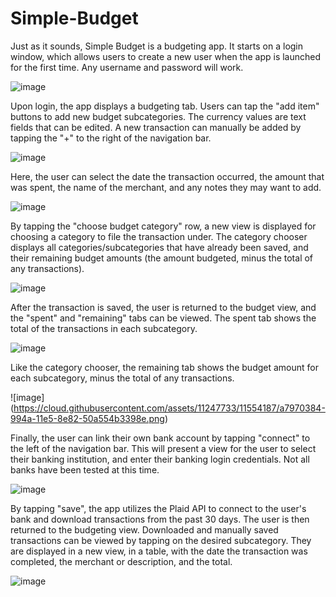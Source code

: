 # Simple-Budget
Just as it sounds, Simple Budget is a budgeting app. It starts on a login window, which allows users to create a new user
when the app is launched for the first time. Any username and password will work.

![image](https://cloud.githubusercontent.com/assets/11247733/11554180/a06808b0-994a-11e5-9c1f-4818c0a69ce9.png)

Upon login, the app displays a budgeting tab. Users can tap the "add item" buttons to add new budget subcategories.
The currency values are text fields that can be edited. A new transaction can manually be added by tapping the "+" 
to the right of the navigation bar.

![image](https://cloud.githubusercontent.com/assets/11247733/11554181/a1d814ce-994a-11e5-9080-fd1df067054c.png)

Here, the user can select the date the transaction occurred, the amount that was spent, the name of the merchant,
and any notes they may want to add. 

![image](https://cloud.githubusercontent.com/assets/11247733/11554183/a3645f78-994a-11e5-8e70-39989d6ce099.png)

By tapping the "choose budget category" row, a new view is displayed for choosing a category to file 
the transaction under. The category chooser displays all categories/subcategories that have already 
been saved, and their remaining budget amounts (the amount budgeted, minus the total of any transactions).

![image](https://cloud.githubusercontent.com/assets/11247733/11554184/a4f66f3e-994a-11e5-83e9-71b25eeb4cff.png)

After the transaction is saved, the user is returned to the budget view, and the "spent" and "remaining" tabs can be viewed.
The spent tab shows the total of the transactions in each subcategory.

![image](https://cloud.githubusercontent.com/assets/11247733/11554186/a6421d3e-994a-11e5-958e-5094492f8203.png)

Like the category chooser, the remaining tab shows the budget amount for each subcategory, minus the total of any transactions.

![image] (https://cloud.githubusercontent.com/assets/11247733/11554187/a7970384-994a-11e5-8e82-50a554b3398e.png)

Finally, the user can link their own bank account by tapping "connect" to the left of the navigation bar. This will present
a view for the user to select their banking institution, and enter their banking login credentials. Not all banks have been
tested at this time. 

![image](https://cloud.githubusercontent.com/assets/11247733/11554188/a8cd01fe-994a-11e5-9c92-abcd32f13c16.png)

By tapping "save", the app utilizes the Plaid API to connect to the user's bank and download transactions from the past
30 days. The user is then returned to the budgeting view. Downloaded and manually saved transactions can be viewed by
tapping on the desired subcategory. They are displayed in a new view, in a table, with the date the transaction was 
completed, the merchant or description, and the total.

![image](https://cloud.githubusercontent.com/assets/11247733/11554189/aa243cac-994a-11e5-91b5-492bd336d77d.png)

